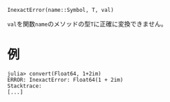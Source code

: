 ```
InexactError(name::Symbol, T, val)
```

`val`を関数`name`のメソッドの型`T`に正確に変換できません。

# 例

```jldoctest
julia> convert(Float64, 1+2im)
ERROR: InexactError: Float64(1 + 2im)
Stacktrace:
[...]
```
